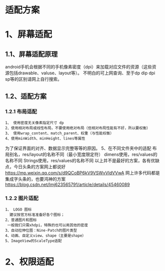 适配方案
============
# 1、屏幕适配
  ## 1.1、屏幕适配原理
  android手机会根据不同的手机像素密度（dpi）来加载对应文件的资源（这些资源包括drawable、valuse、layout等）。
  不明白的可上网查询、至于dp dip dpi sp等的区别请网上自行搜索。
  ## 1.2、适配方案
  ### 1.2.1 布局适配
    1、 使用密度无关像素指定尺寸 dp
    2、使用相对布局或线性布局，不要使用绝对布局（但相对布局性能有不好，所以要权衡）
    3、 使用wrap_content、match_parent、权重（与性能权衡）
    4、使用minWidth、minHeight、lines等属性
  为了保证界面的对齐、数据显示完整等等的原因。
    5、在不同文件夹中的适配
      布局别名，res/layout的名称不同（最小宽度限定符）
      dimens使用，res/values的名称不同
      Strings使用，res/values的名称不同
    以上并不是最好的方案，各有优缺点，今日头条的方案网上都说好 <https://mp.weixin.qq.com/s/d9QCoBP6kV9VSWvVldVVwA>
    网上许多代码都是集成字头条的，也要鸿神的方案 <https://blog.csdn.net/lmj623565791/article/details/45460089>
  ### 1.2.2 图片适配
    1、 LOGO 图标
      建议按官方标准准备好各个图标；
    2、普通图片和图标
     一般我们只需xhdpi，特殊的也可以用其他的密度
    3、自动拉伸位图：Nine-Patch的图片类型
    4、动画、自定义view、shape（主要是shape）
    5、ImageView的ScaleType适配
    
# 2、权限适配
  
   
  
